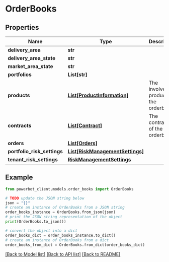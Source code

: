# OrderBooks


## Properties

Name | Type | Description | Notes
------------ | ------------- | ------------- | -------------
**delivery_area** | **str** |  | [optional] 
**delivery_area_state** | **str** |  | [optional] 
**market_area_state** | **str** |  | [optional] 
**portfolios** | **List[str]** |  | [optional] 
**products** | [**List[ProductInformation]**](ProductInformation.md) | The involved products of the orderbooks | [optional] 
**contracts** | [**List[Contract]**](Contract.md) | The contracts of the orderbooks | [optional] 
**orders** | [**List[Orders]**](Orders.md) |  | [optional] 
**portfolio_risk_settings** | [**List[RiskManagementSettings]**](RiskManagementSettings.md) |  | [optional] 
**tenant_risk_settings** | [**RiskManagementSettings**](RiskManagementSettings.md) |  | [optional] 

## Example

```python
from powerbot_client.models.order_books import OrderBooks

# TODO update the JSON string below
json = "{}"
# create an instance of OrderBooks from a JSON string
order_books_instance = OrderBooks.from_json(json)
# print the JSON string representation of the object
print(OrderBooks.to_json())

# convert the object into a dict
order_books_dict = order_books_instance.to_dict()
# create an instance of OrderBooks from a dict
order_books_from_dict = OrderBooks.from_dict(order_books_dict)
```
[[Back to Model list]](../README.md#documentation-for-models) [[Back to API list]](../README.md#documentation-for-api-endpoints) [[Back to README]](../README.md)


